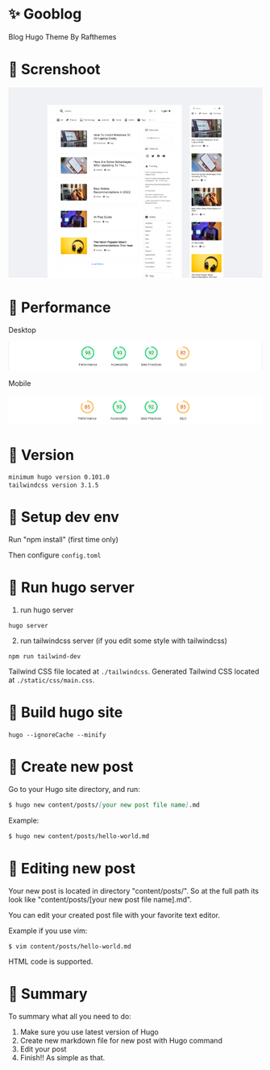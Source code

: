# ✨ Gooblog

Blog Hugo Theme By Rafthemes

# 📸 Screnshoot
![img](gooblog.png)


# 📸 Performance

Desktop

![img](desktop.png)

Mobile

![img](mobile.png)


# 📗 Version

```
minimum hugo version 0.101.0
tailwindcss version 3.1.5
```

# 🥕 Setup dev env

Run "npm install" (first time only)

Then configure `config.toml`

# 🥕 Run hugo server

1. run hugo server

```
hugo server
```

2. run tailwindcss server (if you edit some style with tailwindcss)

```
npm run tailwind-dev
```

Tailwind CSS file located at `./tailwindcss`.
Generated Tailwind CSS located at `./static/css/main.css`.

# 🥕 Build hugo site

```
hugo --ignoreCache --minify
```

# 🥕 Create new post

Go to your Hugo site directory, and run:

```markdown
$ hugo new content/posts/[your new post file name].md
```

Example:
```markdown
$ hugo new content/posts/hello-world.md
```

# 🥕 Editing new post

Your new post is located in directory "content/posts/".
So at the full path its look like "content/posts/[your new post file name].md".

You can edit your created post file with your favorite text editor.

Example if you use vim:

```shell
$ vim content/posts/hello-world.md
```
HTML code is supported.

# 🍻 Summary

To summary what all you need to do:

1. Make sure you use latest version of Hugo
2. Create new markdown file for new post with Hugo command
3. Edit your post
4. Finish!! As simple as that.
